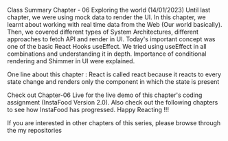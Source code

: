 Class Summary Chapter - 06 Exploring the world (14/01/2023)
Until last chapter, we were using mock data to render the UI. In this chapter, we learnt about working with real time data from the Web (Our world basically). Then, we covered different types of System Architectures, different approaches to fetch API and render in UI. Today's important concept was one of the basic React Hooks useEffect. We tried using useEffect in all combinations and understanding it in depth. Importance of conditional rendering and Shimmer in UI were explained.

One line about this chapter : React is called react because it reacts to every state change and renders only the component in which the state is present

Check out Chapter-06 Live for the live demo of this chapter's coding assignment (InstaFood Version 2.0). Also check out the following chapters to see how InstaFood has progressed. Happy Reacting !!!

If you are interested in other chapters of this series, please browse through the my repositories
